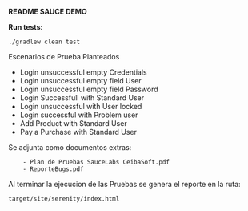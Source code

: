 
**README SAUCE DEMO**

**Run tests:**
```
./gradlew clean test
```

Escenarios de Prueba Planteados
- Login unsuccessful empty Credentials
- Login unsuccessful empty field User
- Login unsuccessful empty field Password
- Login Successfull with Standard User
- Login unsuccessful with User locked
- Login successful with Problem user
- Add Product with Standard User
- Pay a Purchase with Standard User

Se adjunta como documentos extras:
```
    - Plan de Pruebas SauceLabs CeibaSoft.pdf
    - ReporteBugs.pdf
```
Al terminar la ejecucion de las Pruebas se genera el reporte en la ruta:
```
target/site/serenity/index.html
```
